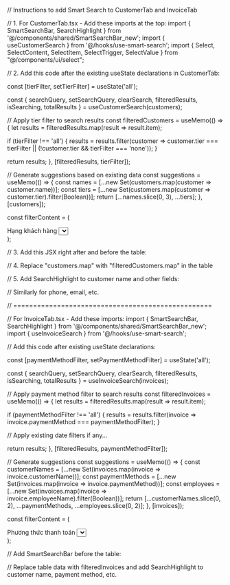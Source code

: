 // Instructions to add Smart Search to CustomerTab and InvoiceTab

// 1. For CustomerTab.tsx - Add these imports at the top:
import { SmartSearchBar, SearchHighlight } from '@/components/shared/SmartSearchBar_new';
import { useCustomerSearch } from '@/hooks/use-smart-search';
import { Select, SelectContent, SelectItem, SelectTrigger, SelectValue } from "@/components/ui/select";

// 2. Add this code after the existing useState declarations in CustomerTab:

const [tierFilter, setTierFilter] = useState<string>('all');

const {
searchQuery,
setSearchQuery,
clearSearch,
filteredResults,
isSearching,
totalResults
} = useCustomerSearch(customers);

// Apply tier filter to search results
const filteredCustomers = useMemo(() => {
let results = filteredResults.map(result => result.item);

if (tierFilter !== 'all') {
results = results.filter(customer => customer.tier === tierFilter || (!customer.tier && tierFilter === 'none'));
}

return results;
}, [filteredResults, tierFilter]);

// Generate suggestions based on existing data
const suggestions = useMemo(() => {
const names = [...new Set(customers.map(customer => customer.name))];
const tiers = [...new Set(customers.map(customer => customer.tier).filter(Boolean))];
return [...names.slice(0, 3), ...tiers];
}, [customers]);

const filterContent = (

  <div className="space-y-3">
    <div>
      <Label className="text-sm font-medium">Hạng khách hàng</Label>
      <Select value={tierFilter} onValueChange={setTierFilter}>
        <SelectTrigger className="mt-1">
          <SelectValue placeholder="Chọn hạng" />
        </SelectTrigger>
        <SelectContent>
          <SelectItem value="all">Tất cả</SelectItem>
          <SelectItem value="Vàng">Vàng</SelectItem>
          <SelectItem value="Bạc">Bạc</SelectItem>
          <SelectItem value="Đồng">Đồng</SelectItem>
          <SelectItem value="none">Chưa phân hạng</SelectItem>
        </SelectContent>
      </Select>
    </div>
  </div>
);

// 3. Add this JSX right after <CardContent> and before the table:

<div className="mb-4">
  <SmartSearchBar
    placeholder="Tìm kiếm khách hàng theo tên, SĐT, email, địa chỉ..."
    searchQuery={searchQuery}
    onSearchChange={setSearchQuery}
    onClearSearch={clearSearch}
    isSearching={isSearching}
    totalResults={totalResults}
    suggestions={suggestions}
    showFilters={true}
    filters={filterContent}
  />
</div>

// 4. Replace "customers.map" with "filteredCustomers.map" in the table

// 5. Add SearchHighlight to customer name and other fields:
<TableCell>
<SearchHighlight 
    text={customer.name} 
    searchQuery={searchQuery}
  />
</TableCell>

// Similarly for phone, email, etc.

// ==================================================

// For InvoiceTab.tsx - Add these imports:
import { SmartSearchBar, SearchHighlight } from '@/components/shared/SmartSearchBar_new';
import { useInvoiceSearch } from '@/hooks/use-smart-search';

// Add this code after existing useState declarations:

const [paymentMethodFilter, setPaymentMethodFilter] = useState<string>('all');

const {
searchQuery,
setSearchQuery,
clearSearch,
filteredResults,
isSearching,
totalResults
} = useInvoiceSearch(invoices);

// Apply payment method filter to search results
const filteredInvoices = useMemo(() => {
let results = filteredResults.map(result => result.item);

if (paymentMethodFilter !== 'all') {
results = results.filter(invoice => invoice.paymentMethod === paymentMethodFilter);
}

// Apply existing date filters if any...

return results;
}, [filteredResults, paymentMethodFilter]);

// Generate suggestions
const suggestions = useMemo(() => {
const customerNames = [...new Set(invoices.map(invoice => invoice.customerName))];
const paymentMethods = [...new Set(invoices.map(invoice => invoice.paymentMethod))];
const employees = [...new Set(invoices.map(invoice => invoice.employeeName).filter(Boolean))];
return [...customerNames.slice(0, 2), ...paymentMethods, ...employees.slice(0, 2)];
}, [invoices]);

const filterContent = (

  <div className="space-y-3">
    <div>
      <Label className="text-sm font-medium">Phương thức thanh toán</Label>
      <Select value={paymentMethodFilter} onValueChange={setPaymentMethodFilter}>
        <SelectTrigger className="mt-1">
          <SelectValue placeholder="Chọn phương thức" />
        </SelectTrigger>
        <SelectContent>
          <SelectItem value="all">Tất cả</SelectItem>
          <SelectItem value="Tiền mặt">Tiền mặt</SelectItem>
          <SelectItem value="Chuyển khoản">Chuyển khoản</SelectItem>
          <SelectItem value="Thẻ">Thẻ</SelectItem>
        </SelectContent>
      </Select>
    </div>
  </div>
);

// Add SmartSearchBar before the table:

<div className="mb-4">
  <SmartSearchBar
    placeholder="Tìm kiếm hóa đơn theo khách hàng, nhân viên, sản phẩm..."
    searchQuery={searchQuery}
    onSearchChange={setSearchQuery}
    onClearSearch={clearSearch}
    isSearching={isSearching}
    totalResults={totalResults}
    suggestions={suggestions}
    showFilters={true}
    filters={filterContent}
  />
</div>

// Replace table data with filteredInvoices and add SearchHighlight to customer name, payment method, etc.
